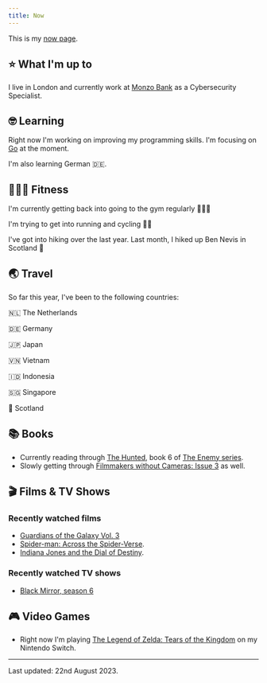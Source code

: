 ```yaml
---
title: Now
---
```


This is my [now page](https://nownownow.com/about).

## ⭐ What I'm up to

I live in London and currently work at [Monzo Bank](https://monzo.com/) as a Cybersecurity Specialist.

## 🤓 Learning

Right now I'm working on improving my programming skills. I'm focusing on [Go](https://go.dev/) at the moment.

I'm also learning German 🇩🇪.

## 🤸🏽‍♂️ Fitness

I'm currently getting back into going to the gym regularly 🏋🏽‍♂️

I'm trying to get into running and cycling 🚴‍♀️

I've got into hiking over the last year. Last month, I hiked up Ben Nevis in Scotland 🏴󠁧󠁢󠁳󠁣󠁴󠁿

## 🌏 Travel

So far this year, I've been to the following countries:

🇳🇱 The Netherlands

🇩🇪 Germany

🇯🇵 Japan

🇻🇳 Vietnam

🇮🇩 Indonesia

🇸🇬 Singapore

🏴󠁧󠁢󠁳󠁣󠁴󠁿 Scotland

## 📚 Books

* Currently reading through [The Hunted](https://www.hive.co.uk/Product/Charlie-Higson/The-Sacrifice-The-Enemy-Book-4/11732279), book 6 of [The Enemy series](https://www.hive.co.uk/Search/Search?Series=The%20Enemy).
* Slowly getting through [Filmmakers without Cameras: Issue 3](https://shop.peregrinecoast.press/products/filmmakers-without-cameras-the-trilogy) as well.

## 🎬 Films & TV Shows

### Recently watched films
* [Guardians of the Galaxy Vol. 3](https://www.youtube.com/watch?v=u3V5KDHRQvk)
* [Spider-man: Across the Spider-Verse](https://youtu.be/shW9i6k8cB0?t=5).
* [Indiana Jones and the Dial of Destiny](https://www.youtube.com/watch?v=eQfMbSe7F2g).

### Recently watched TV shows
* [Black Mirror, season 6](https://www.youtube.com/watch?v=5jY1ecibLYo)

## 🎮 Video Games

* Right now I'm playing [The Legend of Zelda: Tears of the Kingdom](https://www.nintendo.co.uk/Games/Nintendo-Switch-games/The-Legend-of-Zelda-Tears-of-the-Kingdom-1576884.html) on my Nintendo Switch.

---

Last updated: 22nd August 2023. 